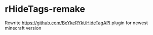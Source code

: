 # rHideTags-remake
Rewrite https://github.com/BeYkeRYkt/HideTagAPI plugin for newest minecraft version
